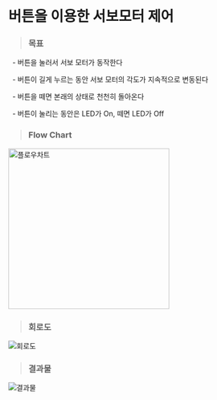 버튼을 이용한 서보모터 제어
=============
>### 목표

&nbsp;&nbsp;- 버튼을 눌러서 서보 모터가 동작한다

&nbsp;&nbsp;- 버튼이 길게 누르는 동안 서보 모터의 각도가 지속적으로 변동된다

&nbsp;&nbsp;- 버튼을 떼면 본래의 상태로 천천히 돌아온다

&nbsp;&nbsp;- 버튼이 눌리는 동안은 LED가 On, 떼면 LED가 Off  
  
>### Flow Chart

<img width="320" alt="플로우차트" src="https://user-images.githubusercontent.com/52990642/72199053-aad51580-3479-11ea-90c8-747a7b39ed78.PNG">


>### 회로도

![회로도](https://user-images.githubusercontent.com/52990642/72199008-0fdc3b80-3479-11ea-91ab-492f12c5d6b2.png)

>### 결과물

![결과물](https://user-images.githubusercontent.com/52990642/72199015-21254800-3479-11ea-9409-302da1ebaa23.png)


